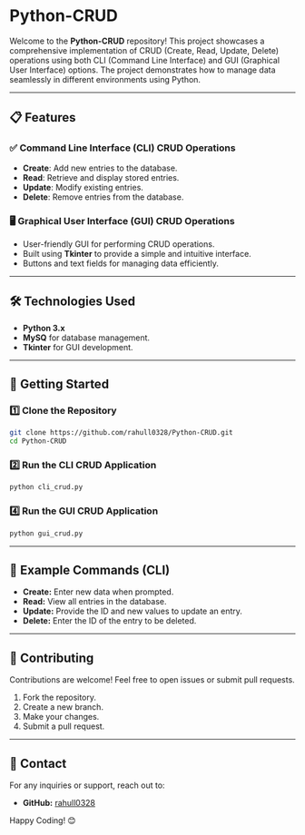 # Python-CRUD

Welcome to the **Python-CRUD** repository! This project showcases a comprehensive implementation of CRUD (Create, Read, Update, Delete) operations using both CLI (Command Line Interface) and GUI (Graphical User Interface) options. The project demonstrates how to manage data seamlessly in different environments using Python.

---

## 📋 Features

### ✅ Command Line Interface (CLI) CRUD Operations
- **Create**: Add new entries to the database.
- **Read**: Retrieve and display stored entries.
- **Update**: Modify existing entries.
- **Delete**: Remove entries from the database.

### 🖥️ Graphical User Interface (GUI) CRUD Operations
- User-friendly GUI for performing CRUD operations.
- Built using **Tkinter** to provide a simple and intuitive interface.
- Buttons and text fields for managing data efficiently.

---

## 🛠️ Technologies Used
- **Python 3.x**
- **MySQ** for database management.
- **Tkinter** for GUI development.

---

## 🚀 Getting Started

### 1️⃣ Clone the Repository
```bash
git clone https://github.com/rahull0328/Python-CRUD.git
cd Python-CRUD
```

### 2️⃣ Run the CLI CRUD Application
```bash
python cli_crud.py
```

### 4️⃣ Run the GUI CRUD Application
```bash
python gui_crud.py
```

---

## 🧪 Example Commands (CLI)
- **Create:** Enter new data when prompted.
- **Read:** View all entries in the database.
- **Update:** Provide the ID and new values to update an entry.
- **Delete:** Enter the ID of the entry to be deleted.

---

## 🤝 Contributing
Contributions are welcome! Feel free to open issues or submit pull requests.

1. Fork the repository.
2. Create a new branch.
3. Make your changes.
4. Submit a pull request.

---

## 📧 Contact
For any inquiries or support, reach out to:
- **GitHub:** [rahull0328](https://github.com/rahull0328)

Happy Coding! 😊

